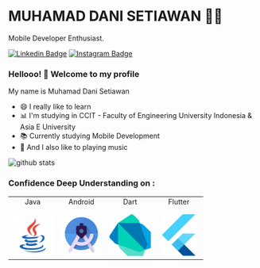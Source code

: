 # MUHAMAD DANI SETIAWAN :man_technologist:
Mobile Developer Enthusiast.

[![Linkedin Badge](https://img.shields.io/badge/-LinkedIn-blue?style=flat-square&logo=Linkedin&logoColor=white&link=https://www.linkedin.com/in/muhamad-dani-setiawan-7bb234119/)](https://www.linkedin.com/in/muhamad-dani-setiawan-7bb234119/)
[![Instagram Badge](https://img.shields.io/badge/-Instagram-fb3958?style=flat-square&logo=Instagram&logoColor=white&link=hhttps://www.instagram.com/danisetiawan_id/)](https://www.instagram.com/danisetiawan_id/)

### Hellooo! 👋 Welcome to my profile

My name is Muhamad Dani Setiawan

 - 😄 I really like to learn
 - 📊 I'm studying in CCIT - Faculty of Engineering University Indonesia & Asia E University
 - 📚 Currently studying Mobile Development
 - 🎵 And I also like to playing music

![github stats](https://github-readme-stats.vercel.app/api?username=danisetiawanid&show_icons=true&theme=nightowl)

### Confidence Deep Understanding on :  
<table>
  <tbody>
    <tr valign="top">
      <td width="25%" align="center">
        <span>Java</span><br><br> 
        <img height="84px" src="https://github.com/danisetiawanid/danisetiawanid/blob/master/assets/java.svg">
      </td>
      <td width="25%" align="center">
        <span>Android</span><br><br> 
        <img height="84px" src="https://github.com/danisetiawanid/danisetiawanid/blob/master/assets/androidstudio.svg">
      </td>
      <td width="25%" align="center">
        <span>Dart</span><br><br> 
        <img height="84px" src="https://github.com/danisetiawanid/danisetiawanid/blob/master/assets/dart.svg">
      </td>
      <td width="25%" align="center">
        <span>Flutter</span><br><br> 
        <img height="84px" src="https://github.com/danisetiawanid/danisetiawanid/blob/master/assets/flutter.svg">
      </td>
    </tr>
  </tbody>
</table>
